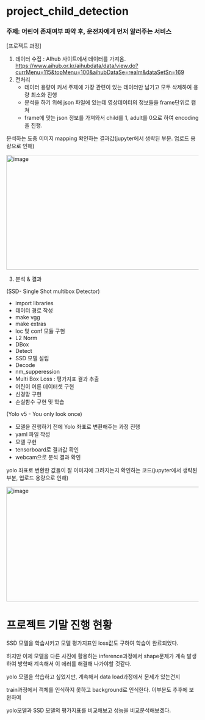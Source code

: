 # project_child_detection

### 주제: 어린이 존재여부 파악 후, 운전자에게 먼저 알러주는 서비스

[프로젝트 과정]

1. 데이터 수집 : AIhub 사이트에서 데이터를 가져옴.
https://www.aihub.or.kr/aihubdata/data/view.do?currMenu=115&topMenu=100&aihubDataSe=realm&dataSetSn=169
2. 전처리
   - 데이터 용량이 커서 주제에 가장 관련이 있는 데이터만 남기고 모두 삭제하여 용량 최소화 진행
   - 분석을 하기 위해 json 파일에 있는데 영상데이터의 정보들을 frame단위로 캡쳐
   - frame에 맞는 json 정보를 가져와서 child를 1, adult를 0으로 하여 encoding을 진행.

분석하는 도중 이미지 mapping 확인하는 결과값(jupyter에서 생략된 부분. 업로드 용량으로 인해)

<img width="534" alt="image" src="https://user-images.githubusercontent.com/49609175/203236377-ec423138-fabe-4b79-a61d-f2b3c09caaa0.png" width="500" height="300">

3. 분석 & 결과
  
(SSD- Single Shot multibox Detector)
  - import libraries
  - 데이터 경로 작성
  - make vgg
  - make extras
  - loc 및 conf 모듈 구현
  - L2 Norm
  - DBox
  - Detect
  - SSD 모델 설립
  - Decode
  - nm_supperession
  - Multi Box Loss : 평가지표 결과 추출
  - 어린이 어른 데이터셋 구현
  - 신경망 구현
  - 손실함수 구현 및 학습
  
(Yolo v5 - You only look once)
  - 모델을 진행하기 전에 Yolo 좌표로 변환해주는 과정 진행
  - yaml 파일 작성
  - 모델 구현
  - tensorboard로 결과값 확인
  - webcam으로 분석 결과 확인

yolo 좌표로 변환한 값들이 잘 이미지에 그려지는지 확인하는 코드(jupyter에서 생략된 부분, 업로드 용량으로 인해)

<img width="672" alt="image" src="https://user-images.githubusercontent.com/49609175/203236613-38003ea7-44fc-4b3b-8c8e-880624747eb4.png" width="500" height="300">


# 프로젝트 기말 진행 현황


SSD 모델을 학습시키고 모델 평가지표인 loss값도 구하여 학습이 완료되었다.

하지만 이제 모델을 다른 사진에 활용하는 inference과정에서 shape문제가 계속 발생하여 방학때 계속해서 이 에러를 해결해 나가야할 것같다.

yolo 모델을 학습하고 싶었지만, 계속해서 data load과정에서 문제가 있는건지

train과정에서 객체를 인식하지 못하고 background로 인식한다. 이부분도 추후에 보완하여

yolo모델과 SSD 모델의 평가지표를 비교해보고 성능을 비교분석해보겠다.
